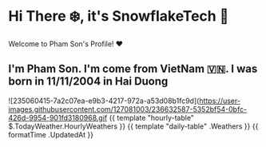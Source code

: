 # Hi There ❄️, it's SnowflakeTech 🥰 
  Welcome to Pham Son's Profile! ❤️
## I'm Pham Son. I'm come from VietNam 🇻🇳. I was born in 11/11/2004 in Hai Duong
![235060415-7a2c07ea-e9b3-4217-972a-a53d08b1fc9d](https://user-images.githubusercontent.com/127081003/236632587-5352bf54-0bfc-426d-9954-901fd3180968.gif
{{ template "hourly-table" $.TodayWeather.HourlyWeathers }}
{{ template "daily-table" .Weathers }}
{{ formatTime .UpdatedAt }}
